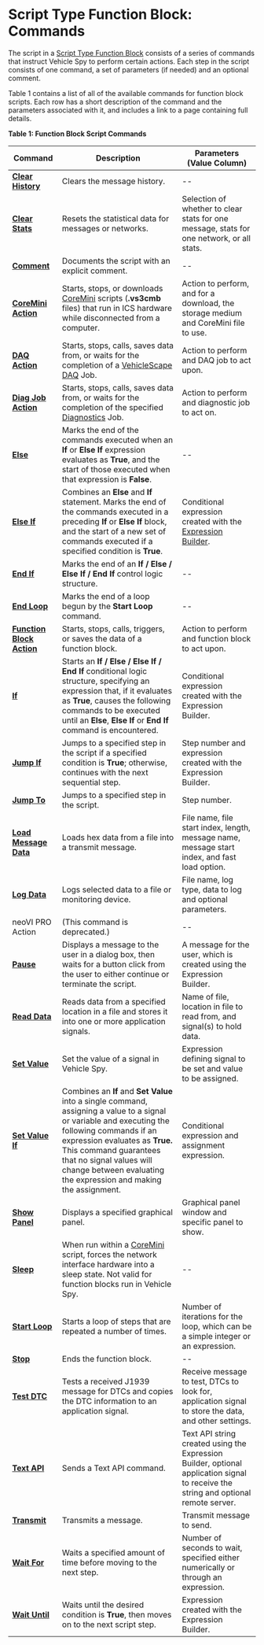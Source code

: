 # Script Type Function Block: Commands

The script in a [Script Type Function Block](../script-type-function-block.md) consists of a series of commands that instruct Vehicle Spy to perform certain actions. Each step in the script consists of one command, a set of parameters (if needed) and an optional comment.

Table 1 contains a list of all of the available commands for function block scripts. Each row has a short description of the command and the parameters associated with it, and includes a link to a page containing full details.

**Table 1: Function Block Script Commands**

| **Command**                                                                              | **Description**                                                                                                                                                                                                                                                                                           | **Parameters (Value Column)**                                                                                                                      |
| ---------------------------------------------------------------------------------------- | --------------------------------------------------------------------------------------------------------------------------------------------------------------------------------------------------------------------------------------------------------------------------------------------------------- | -------------------------------------------------------------------------------------------------------------------------------------------------- |
| [**Clear History**](script-type-function-block-command-clear-history.md)                 | Clears the message history.                                                                                                                                                                                                                                                                               | --                                                                                                                                                 |
| [**Clear Stats**](script-type-function-block-command-clear-stats.md)                     | Resets the statistical data for messages or networks.                                                                                                                                                                                                                                                     | Selection of whether to clear stats for one message, stats for one network, or all stats.                                                          |
| [**Comment**](script-type-function-block-command-comment.md)                             | Documents the script with an explicit comment.                                                                                                                                                                                                                                                            | --                                                                                                                                                 |
| [**CoreMini Action**](script-type-function-block-command-coremini-action.md)             | Starts, stops, or downloads [CoreMini](../../../../main-menu-tools/utilities-coremini-console/) scripts (**.vs3cmb** files) that run in ICS hardware while disconnected from a computer.                                                                                                                  | Action to perform, and for a download, the storage medium and CoreMini file to use.                                                                |
| [**DAQ Action**](script-type-function-block-command-daq-action.md)                       | Starts, stops, calls, saves data from, or waits for the completion of a [VehicleScape DAQ](../../../../main-menu-measurement/vehiclescape-daq/) Job.                                                                                                                                                      | Action to perform and DAQ job to act upon.                                                                                                         |
| [**Diag Job Action**](script-type-function-block-command-diag-job-action.md)             | Starts, stops, calls, saves data from, or waits for the completion of the specified [Diagnostics](../../../../main-menu-spy-networks/diagnostics/diagnostics-view.md) Job.                                                                                                                                | Action to perform and diagnostic job to act on.                                                                                                    |
| [**Else**](script-type-function-block-commands-if-else-else-if-end-if.md)                | Marks the end of the commands executed when an **If** or **Else If** expression evaluates as **True**, and the start of those executed when that expression is **False**.                                                                                                                                 | --                                                                                                                                                 |
| [**Else If**](script-type-function-block-commands-if-else-else-if-end-if.md)             | Combines an **Else** and **If** statement. Marks the end of the commands executed in a preceding **If** or **Else If** block, and the start of a new set of commands executed if a specified condition is **True**.                                                                                       | Conditional expression created with the [Expression Builder](../../../../../shared-features-in-vehicle-spy/shared-features-expression-builder.md). |
| [**End If**](script-type-function-block-commands-if-else-else-if-end-if.md)              | Marks the end of an **If / Else / Else If / End If** control logic structure.                                                                                                                                                                                                                             | --                                                                                                                                                 |
| [**End Loop**](script-type-function-block-commands-start-loop-and-end-loop.md)           | Marks the end of a loop begun by the **Start Loop** command.                                                                                                                                                                                                                                              | --                                                                                                                                                 |
| [**Function Block Action**](script-type-function-block-command-function-block-action.md) | Starts, stops, calls, triggers, or saves the data of a function block.                                                                                                                                                                                                                                    | Action to perform and function block to act upon.                                                                                                  |
| [**If**](script-type-function-block-commands-if-else-else-if-end-if.md)                  | Starts an **If / Else / Else If / End If** conditional logic structure, specifying an expression that, if it evaluates as **True**, causes the following commands to be executed until an **Else**, **Else If** or **End If** command is encountered.                                                     | Conditional expression created with the Expression Builder.                                                                                        |
| [**Jump If**](script-type-function-block-command-jump-if.md)                             | Jumps to a specified step in the script if a specified condition is **True**; otherwise, continues with the next sequential step.                                                                                                                                                                         | Step number and expression created with the Expression Builder.                                                                                    |
| [**Jump To**](script-type-function-block-command-jump-to.md)                             | Jumps to a specified step in the script.                                                                                                                                                                                                                                                                  | Step number.                                                                                                                                       |
| [**Load Message Data**](script-type-function-block-command-load-message-data.md)         | Loads hex data from a file into a transmit message.                                                                                                                                                                                                                                                       | File name, file start index, length, message name, message start index, and fast load option.                                                      |
| [**Log Data**](script-type-function-block-command-log-data.md)                           | Logs selected data to a file or monitoring device.                                                                                                                                                                                                                                                        | File name, log type, data to log and optional parameters.                                                                                          |
| neoVI PRO Action                                                                         | (This command is deprecated.)                                                                                                                                                                                                                                                                             | --                                                                                                                                                 |
| [**Pause**](script-type-function-block-command-pause.md)                                 | Displays a message to the user in a dialog box, then waits for a button click from the user to either continue or terminate the script.                                                                                                                                                                   | A message for the user, which is created using the Expression Builder.                                                                             |
| [**Read Data**](script-type-function-block-command-read-data.md)                         | Reads data from a specified location in a file and stores it into one or more application signals.                                                                                                                                                                                                        | Name of file, location in file to read from, and signal(s) to hold data.                                                                           |
| [**Set Value**](script-type-function-block-command-set-value.md)                         | Set the value of a signal in Vehicle Spy.                                                                                                                                                                                                                                                                 | Expression defining signal to be set and value to be assigned.                                                                                     |
| [**Set Value If**](script-type-function-block-command-set-value-if.md)                   | Combines an **If** and **Set Value** into a single command, assigning a value to a signal or variable and executing the following commands if an expression evaluates as **True.** This command guarantees that no signal values will change between evaluating the expression and making the assignment. | Conditional expression and assignment expression.                                                                                                  |
| [**Show Panel**](script-type-function-block-command-show-panel.md)                       | Displays a specified graphical panel.                                                                                                                                                                                                                                                                     | Graphical panel window and specific panel to show.                                                                                                 |
| [**Sleep**](script-type-function-block-command-sleep.md)                                 | When run within a [CoreMini](../../../../main-menu-tools/utilities-coremini-console/) script, forces the network interface hardware into a sleep state. Not valid for function blocks run in Vehicle Spy.                                                                                                 | --                                                                                                                                                 |
| [**Start Loop**](script-type-function-block-commands-start-loop-and-end-loop.md)         | Starts a loop of steps that are repeated a number of times.                                                                                                                                                                                                                                               | Number of iterations for the loop, which can be a simple integer or an expression.                                                                 |
| [**Stop**](script-type-function-block-command-stop.md)                                   | Ends the function block.                                                                                                                                                                                                                                                                                  | --                                                                                                                                                 |
| [**Test DTC**](script-type-function-block-command-test-dtc.md)                           | Tests a received J1939 message for DTCs and copies the DTC information to an application signal.                                                                                                                                                                                                          | Receive message to test, DTCs to look for, application signal to store the data, and other settings.                                               |
| [**Text API**](script-type-function-block-command-text-api.md)                           | Sends a Text API command.                                                                                                                                                                                                                                                                                 | Text API string created using the Expression Builder, optional application signal to receive the string and optional remote server.                |
| [**Transmit**](script-type-function-block-command-transmit.md)                           | Transmits a message.                                                                                                                                                                                                                                                                                      | Transmit message to send.                                                                                                                          |
| [**Wait For**](script-type-function-block-command-wait-for.md)                           | Waits a specified amount of time before moving to the next step.                                                                                                                                                                                                                                          | Number of seconds to wait, specified either numerically or through an expression.                                                                  |
| [**Wait Until**](script-type-function-block-command-wait-until.md)                       | Waits until the desired condition is **True**, then moves on to the next script step.                                                                                                                                                                                                                     | Expression created with the Expression Builder.                                                                                                    |
